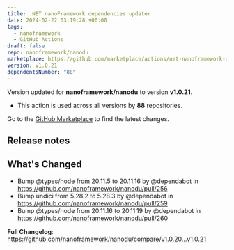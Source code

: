 ```yaml
---
title: .NET nanoFramework dependencies updater
date: 2024-02-22 03:19:28 +00:00
tags:
  - nanoframework
  - GitHub Actions
draft: false
repo: nanoframework/nanodu
marketplace: https://github.com/marketplace/actions/net-nanoframework-dependencies-updater
version: v1.0.21
dependentsNumber: "88"
---
```



Version updated for **nanoframework/nanodu** to version **v1.0.21**.
- This action is used across all versions by **88** repositories.

Go to the [GitHub Marketplace](https://github.com/marketplace/actions/net-nanoframework-dependencies-updater) to find the latest changes.

## Release notes

## What's Changed
* Bump @types/node from 20.11.5 to 20.11.16 by @dependabot in https://github.com/nanoframework/nanodu/pull/256
* Bump undici from 5.28.2 to 5.28.3 by @dependabot in https://github.com/nanoframework/nanodu/pull/259
* Bump @types/node from 20.11.16 to 20.11.19 by @dependabot in https://github.com/nanoframework/nanodu/pull/260


**Full Changelog**: https://github.com/nanoframework/nanodu/compare/v1.0.20...v1.0.21
